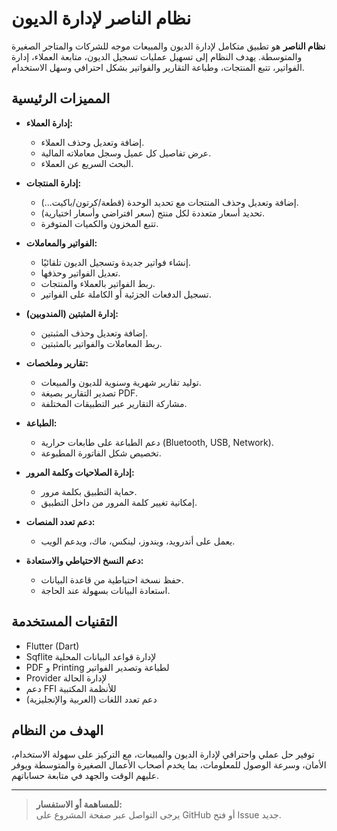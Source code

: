 # نظام الناصر لإدارة الديون

**نظام الناصر** هو تطبيق متكامل لإدارة الديون والمبيعات موجه للشركات والمتاجر الصغيرة والمتوسطة. يهدف النظام إلى تسهيل عمليات تسجيل الديون، متابعة العملاء، إدارة الفواتير، تتبع المنتجات، وطباعة التقارير والفواتير بشكل احترافي وسهل الاستخدام.

## المميزات الرئيسية

- **إدارة العملاء:**  
  - إضافة وتعديل وحذف العملاء.
  - عرض تفاصيل كل عميل وسجل معاملاته المالية.
  - البحث السريع عن العملاء.

- **إدارة المنتجات:**  
  - إضافة وتعديل وحذف المنتجات مع تحديد الوحدة (قطعة/كرتون/باكيت...).
  - تحديد أسعار متعددة لكل منتج (سعر افتراضي وأسعار اختيارية).
  - تتبع المخزون والكميات المتوفرة.

- **الفواتير والمعاملات:**  
  - إنشاء فواتير جديدة وتسجيل الديون تلقائيًا.
  - تعديل الفواتير وحذفها.
  - ربط الفواتير بالعملاء والمنتجات.
  - تسجيل الدفعات الجزئية أو الكاملة على الفواتير.

- **إدارة المثبتين (المندوبين):**  
  - إضافة وتعديل وحذف المثبتين.
  - ربط المعاملات والفواتير بالمثبتين.

- **تقارير وملخصات:**  
  - توليد تقارير شهرية وسنوية للديون والمبيعات.
  - تصدير التقارير بصيغة PDF.
  - مشاركة التقارير عبر التطبيقات المختلفة.

- **الطباعة:**  
  - دعم الطباعة على طابعات حرارية (Bluetooth, USB, Network).
  - تخصيص شكل الفاتورة المطبوعة.

- **إدارة الصلاحيات وكلمة المرور:**  
  - حماية التطبيق بكلمة مرور.
  - إمكانية تغيير كلمة المرور من داخل التطبيق.

- **دعم تعدد المنصات:**  
  - يعمل على أندرويد، ويندوز، لينكس، ماك، ويدعم الويب.

- **دعم النسخ الاحتياطي والاستعادة:**  
  - حفظ نسخة احتياطية من قاعدة البيانات.
  - استعادة البيانات بسهولة عند الحاجة.

## التقنيات المستخدمة

- Flutter (Dart)
- Sqflite لإدارة قواعد البيانات المحلية
- PDF و Printing لطباعة وتصدير الفواتير
- Provider لإدارة الحالة
- دعم FFI للأنظمة المكتبية
- دعم تعدد اللغات (العربية والإنجليزية)

## الهدف من النظام

توفير حل عملي واحترافي لإدارة الديون والمبيعات، مع التركيز على سهولة الاستخدام، الأمان، وسرعة الوصول للمعلومات، بما يخدم أصحاب الأعمال الصغيرة والمتوسطة ويوفر عليهم الوقت والجهد في متابعة حساباتهم.

---

> **للمساهمة أو الاستفسار:**  
> يرجى التواصل عبر صفحة المشروع على GitHub أو فتح Issue جديد.
